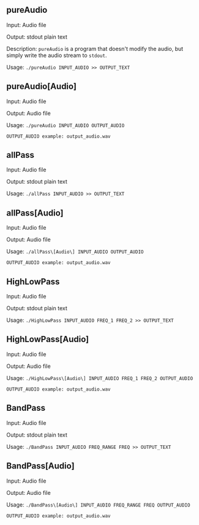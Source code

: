 ## pureAudio

Input:
	Audio file

Output:
	stdout plain text

Description:
	`pureAudio` is a program that doesn't modify the audio, but simply write the audio stream to `stdout`.

Usage:  `./pureAudio INPUT_AUDIO >> OUTPUT_TEXT`

## pureAudio[Audio]

Input:
	Audio file

Output:
	Audio file

Usage:  `./pureAudio INPUT_AUDIO OUTPUT_AUDIO`

```
OUTPUT_AUDIO example: output_audio.wav
```

## allPass

Input:
	Audio file

Output:
	stdout plain text

Usage:  `./allPass INPUT_AUDIO >> OUTPUT_TEXT`

## allPass[Audio]

Input:
	Audio file

Output:
	Audio file

Usage:  `./allPass\[Audio\] INPUT_AUDIO OUTPUT_AUDIO`

```
OUTPUT_AUDIO example: output_audio.wav
```

## HighLowPass

Input:
	Audio file

Output:
	stdout plain text

Usage:  `./HighLowPass INPUT_AUDIO FREQ_1 FREQ_2 >> OUTPUT_TEXT`

## HighLowPass[Audio]

Input:
	Audio file

Output:
	Audio file

Usage:  `./HighLowPass\[Audio\] INPUT_AUDIO FREQ_1 FREQ_2 OUTPUT_AUDIO`

```
OUTPUT_AUDIO example: output_audio.wav
```

## BandPass

Input:
	Audio file

Output:
	stdout plain text

Usage:  `./BandPass INPUT_AUDIO FREQ_RANGE FREQ >> OUTPUT_TEXT`

## BandPass[Audio]

Input:
	Audio file

Output:
	Audio file

Usage:  `./BandPass\[Audio\] INPUT_AUDIO FREQ_RANGE FREQ OUTPUT_AUDIO`

```
OUTPUT_AUDIO example: output_audio.wav
```
